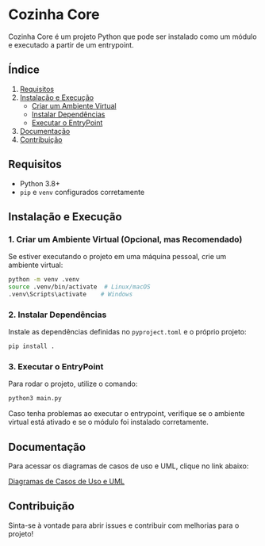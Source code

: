 # Cozinha Core

Cozinha Core é um projeto Python que pode ser instalado como um módulo e executado a partir de um entrypoint.

## Índice

1. [Requisitos](#requisitos)
2. [Instalação e Execução](#instalação-e-execução)
   - [Criar um Ambiente Virtual](#1-criar-um-ambiente-virtual-opcional-mas-recomendado)
   - [Instalar Dependências](#2-instalar-dependências)
   - [Executar o EntryPoint](#3-executar-o-entrypoint)
3. [Documentação](#documentação)
4. [Contribuição](#contribuição)

## Requisitos

- Python 3.8+
- `pip` e `venv` configurados corretamente

## Instalação e Execução

### 1. Criar um Ambiente Virtual (Opcional, mas Recomendado)

Se estiver executando o projeto em uma máquina pessoal, crie um ambiente virtual:

```sh
python -m venv .venv
source .venv/bin/activate  # Linux/macOS
.venv\Scripts\activate    # Windows
```

### 2. Instalar Dependências

Instale as dependências definidas no `pyproject.toml` e o próprio projeto:

```sh
pip install .
```

### 3. Executar o EntryPoint

Para rodar o projeto, utilize o comando:

```sh
python3 main.py
```

Caso tenha problemas ao executar o entrypoint, verifique se o ambiente virtual está ativado e se o módulo foi instalado corretamente.

## Documentação

Para acessar os diagramas de casos de uso e UML, clique no link abaixo:

[Diagramas de Casos de Uso e UML](#https://drive.google.com/file/d/1PD-h46dLYKkWrz2cV02Bp6aYxtO0HS1s/view?usp=sharing)

## Contribuição

Sinta-se à vontade para abrir issues e contribuir com melhorias para o projeto!
